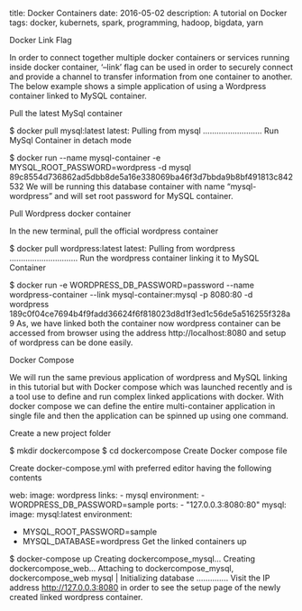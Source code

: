 title: Docker Containers
date: 2016-05-02
description: A tutorial on Docker
tags: docker, kubernets, spark, programming, hadoop, bigdata, yarn

Docker Link Flag

In order to connect together multiple docker containers or services running inside docker container, ‘–link’ flag can be used in order to securely connect and provide a channel to transfer information from one container to another. The below example shows a simple application of using a Wordpress container linked to MySQL container.

Pull the latest MySql container

$ docker pull mysql:latest
latest: Pulling from mysql
..........................
Run MySql Container in detach mode

$ docker run --name mysql-container -e MYSQL_ROOT_PASSWORD=wordpress -d mysql
89c8554d736862ad5dbb8de5a16e338069ba46f3d7bbda9b8bf491813c842532
We will be running this database container with name “mysql-wordpress” and will set root password for MySQL container.

Pull Wordpress docker container

In the new terminal, pull the official wordpress container

$ docker pull wordpress:latest
latest: Pulling from wordpress
..............................
Run the wordpress container linking it to MySQL Container

$ docker run -e WORDPRESS_DB_PASSWORD=password --name wordpress-container --link mysql-container:mysql -p 8080:80 -d wordpress
189c0f04ce7694b4f9fadd36624f6f818023d8d1f3ed1c56de5a516255f328a9
As, we have linked both the container now wordpress container can be accessed from browser using the address http://localhost:8080 and setup of wordpress can be done easily.



Docker Compose

We will run the same previous application of wordpress and MySQL linking in this tutorial but with Docker compose which was launched recently and is a tool use to define and run complex linked applications with docker. With docker compose we can define the entire multi-container application in single file and then the application can be spinned up using one command.

Create a new project folder

$ mkdir dockercompose
$ cd dockercompose
Create Docker compose file

Create docker-compose.yml with preferred editor having the following contents

web:
    image: wordpress
    links:
     - mysql
    environment:
     - WORDPRESS_DB_PASSWORD=sample
    ports:
     - "127.0.0.3:8080:80"
mysql:
image: mysql:latest
environment:
 - MYSQL_ROOT_PASSWORD=sample
 - MYSQL_DATABASE=wordpress
Get the linked containers up

$ docker-compose up
Creating dockercompose_mysql...
Creating dockercompose_web...
Attaching to dockercompose_mysql, dockercompose_web
mysql | Initializing database
..............
Visit the IP address http://127.0.0.3:8080 in order to see the setup page of the newly created linked wordpress container.


